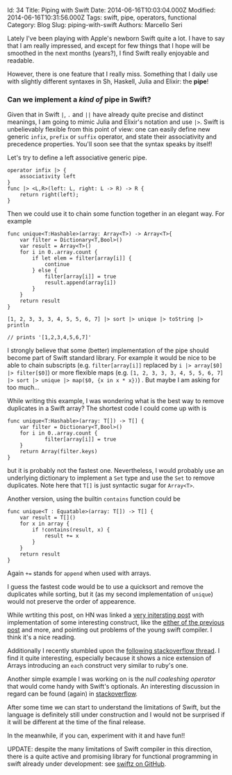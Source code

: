 Id: 34
Title: Piping with Swift
Date: 2014-06-16T10:03:04.000Z
Modified: 2014-06-16T10:31:56.000Z
Tags: swift, pipe, operators, functional
Category: Blog
Slug: piping-with-swift
Authors: Marcello Seri

Lately I've been playing with Apple's newborn Swift quite a lot. I have to say that I am really impressed, and except for few things that I hope will be smoothed in the next months (years?), I find Swift really enjoyable and readable.

However, there is one feature that I really miss. Something that I daily use with slightly different syntaxes in Sh, Haskell, Julia and Elixir: the **pipe**!

### Can we implement a _kind of_ pipe in Swift?

Given that in Swift `|`, `.` and `||` have already quite precise and distinct meanings, I am going to mimic Julia and Elixir's notation and use `|>`. 
Swift is unbelievably flexible from this point of view: one can easily define new generic `infix`, `prefix` or `suffix` operator, and state their associativity and precedence properties. You'll soon see that the syntax speaks by itself!

Let's try to define a left associative generic pipe.
```
operator infix |> { 
    associativity left 
}
func |> <L,R>(left: L, right: L -> R) -> R {
    return right(left);
}
```

Then we could use it to chain some function together in an elegant way. For example
```
func unique<T:Hashable>(array: Array<T>) -> Array<T>{
    var filter = Dictionary<T,Bool>()
    var result = Array<T>()
    for i in 0..array.count {
        if let elem = filter[array[i]] {
            continue
        } else {
            filter[array[i]] = true
            result.append(array[i])
        }
    }
    return result
}

[1, 2, 3, 3, 3, 4, 5, 5, 6, 7] |> sort |> unique |> toString |> println

// prints '[1,2,3,4,5,6,7]'
```

I strongly believe that some (better) implementation of the pipe should become part of Swift standard library. For example it would be nice to be able to chain subscripts (e.g. `filter[array[i]]` replaced by `i |> array[$0] |> filter[$0]`) or more flexible maps (e.g. `[1, 2, 3, 3, 3, 4, 5, 5, 6, 7] |> sort |> unique |> map($0, {x in x * x})`) . But maybe I am asking for too much...

While writing this example, I was wondering what is the best way to remove duplicates in a Swift array? The shortest code I could come up with is
```
func unique<T:Hashable>(array: T[]) -> T[] {
    var filter = Dictionary<T,Bool>()
    for i in 0..array.count {
            filter[array[i]] = true
    }
    return Array(filter.keys)
}
```
but it is probably not the fastest one. Nevertheless, I would probably use an underlying dictionary to implement a `Set` type and use the `Set` to remove duplicates. Note here that `T[]` is just syntactic sugar for `Array<T>`.

Another version, using the builtin `contains` function could be
```
func unique<T : Equatable>(array: T[]) -> T[] {
    var result = T[]()
    for x in array {
        if !contains(result, x) {
            result += x
        }
    }
    return result
}
```
Again `+=` stands for `append` when used with arrays.

I guess the fastest code would be to use a quicksort and remove the duplicates while sorting, but it (as my second implementation of `unique`) would not preserve the order of appearence.

While wrtiting this post, on HN was linked a [very initersting post](http://nomothetis.svbtle.com/smashing-swift) with implementation of some interesting construct, like the [either of the previous post](http://www.mseri.me/implementing-either-type-in-swift) and more, and pointing out problems of the young swift compiler. I think it's a nice reading.

Additionally I recently stumbled upon the [following stackoverflow thread](http://stackoverflow.com/questions/24027116). I find it quite interesting, especially because it shows a nice extension of Arrays introducing an `each` construct very similar to ruby's one.

Another simple example I was working on is the _null coaleshing operator_ that would come handy with Swift's optionals. An interesting discussion in regard can be found (again) in [stackoverflow](http://stackoverflow.com/questions/24082959).

After some time we can start to understand the limitations of Swift, but the language is definitely still under construction and I would not be surprised if it will be different at the time of the final release. 

In the meanwhile, if you can, experiment with it and have fun!!

UPDATE: despite the many limitations of Swift compiler in this direction, there is a quite active and promising library for functional programming in swift already under development: see [swiftz on GitHub](https://github.com/maxpow4h/swiftz).
